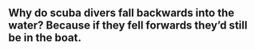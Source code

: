 ## Why do scuba divers fall backwards into the water? Because if they fell forwards they’d still be in the boat.